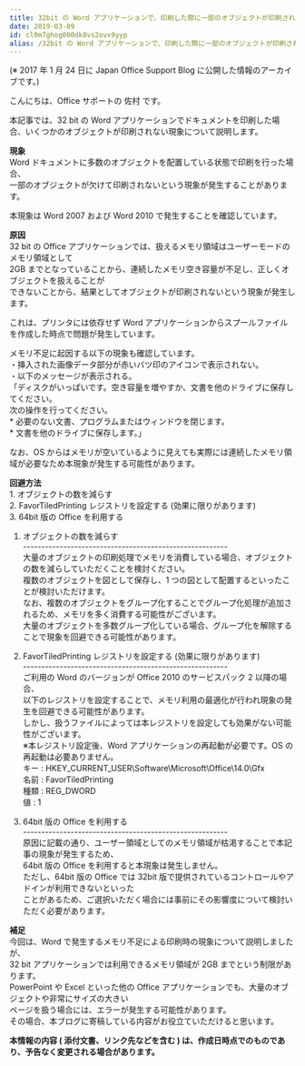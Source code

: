 ```yaml
---
title: 32bit の Word アプリケーションで、印刷した際に一部のオブジェクトが印刷されない現象について
date: 2019-03-09
id: cl0m7ghog000dk8vs2ovx9yyp
alias: /32bit の Word アプリケーションで、印刷した際に一部のオブジェクトが印刷されない現象について/
---
```


(※ 2017 年 1 月 24 日に Japan Office Support Blog に公開した情報のアーカイブです。)

こんにちは、Office サポートの 佐村 です。  
  
本記事では、32 bit の Word アプリケーションでドキュメントを印刷した場合、いくつかのオブジェクトが印刷されない現象について説明します。

  

**現象**  
Word ドキュメントに多数のオブジェクトを配置している状態で印刷を行った場合、  
一部のオブジェクトが欠けて印刷されないという現象が発生することがあります。  

本現象は Word 2007 および Word 2010 で発生することを確認しています。  

  

**原因**  
32 bit の Office アプリケーションでは、扱えるメモリ領域はユーザーモードのメモリ領域として  
2GB までとなっていることから、連続したメモリ空き容量が不足し、正しくオブジェクトを扱えることが  
できないことから、結果としてオブジェクトが印刷されないという現象が発生します。  

これは、プリンタには依存せず Word アプリケーションからスプールファイルを作成した時点で問題が発生しています。

  

メモリ不足に起因する以下の現象も確認しています。  
・挿入された画像データ部分が赤いバツ印のアイコンで表示されない。  
・以下のメッセージが表示される。  
「ディスクがいっぱいです。空き容量を増やすか、文書を他のドライブに保存してください。  
次の操作を行ってください。  
\* 必要のない文書、プログラムまたはウィンドウを閉じます。  
\* 文書を他のドライブに保存します。」

  

なお、OS からはメモリが空いているように見えても実際には連続したメモリ領域が必要なため本現象が発生する可能性があります。  

  

**回避方法**  
1\. オブジェクトの数を減らす  
2\. FavorTiledPrinting レジストリを設定する (効果に限りがあります)  
3\. 64bit 版の Office を利用する

  

1) オブジェクトの数を減らす  
\--------------------------------------------------------  
大量のオブジェクトの印刷処理でメモリを消費している場合、オブジェクトの数を減らしていただくことを検討ください。  
複数のオブジェクトを図として保存し、1 つの図として配置するといったことが検討いただけます。  
なお、複数のオブジェクトをグループ化することでグループ化処理が追加されるため、メモリを多く消費する可能性がございます。  
大量のオブジェクトを多数グループ化している場合、グループ化を解除することで現象を回避できる可能性があります。

  

2) FavorTiledPrinting レジストリを設定する (効果に限りがあります)  
\--------------------------------------------------------  
ご利用の Word のバージョンが Office 2010 のサービスパック 2 以降の場合、  
以下のレジストリを設定することで、メモリ利用の最適化が行われ現象の発生を回避できる可能性があります。  
しかし、扱うファイルによっては本レジストリを設定しても効果がない可能性がございます。  
※本レジストリ設定後、Word アプリケーションの再起動が必要です。OS の再起動は必要ありません。  
キー : HKEY\_CURRENT\_USER\\Software\\Microsoft\\Office\\14.0\\Gfx  
名前 : FavorTiledPrinting  
種類 : REG\_DWORD  
値 : 1

  

3) 64bit 版の Office を利用する  
\--------------------------------------------------------  
原因に記載の通り、ユーザー領域としてのメモリ領域が枯渇することで本記事の現象が発生するため、  
64bit 版の Office を利用すると本現象は発生しません。  
ただし、64bit 版の Office では 32bit 版で提供されているコントロールやアドインが利用できないといった  
ことがあるため、ご選択いただく場合には事前にその影響度について検討いただく必要があります。  

  

**補足**  
今回は、Word で発生するメモリ不足による印刷時の現象について説明しましたが、  
32 bit アプリケーションでは利用できるメモリ領域が 2GB までという制限があります。  
PowerPoint や Excel といった他の Office アプリケーションでも、大量のオブジェクトや非常にサイズの大きい  
ページを扱う場合には、エラーが発生する可能性があります。  
その場合、本ブログに寄稿している内容がお役立ていただけると思います。

  
  
**本情報の内容 ( 添付文書、リンク先などを含む ) は、作成日時点でのものであり、予告なく変更される場合があります。**